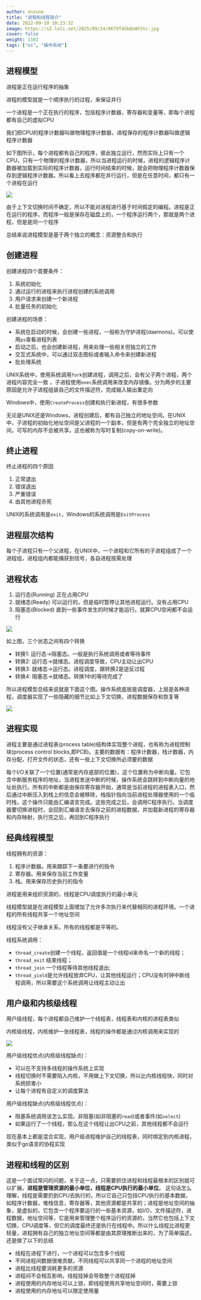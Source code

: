 ```yaml
---
author: xnzone 
title: "进程和线程简介"
date: 2022-09-10 10:23:32
image: https://s2.loli.net/2025/09/24/6K79T4GbQoWYStc.jpg
cover: false
weight: 1102 
tags: ["os", "操作系统"]
---
```


## 进程模型
进程是正在运行程序的抽象

进程的模型就是一个顺序执行的过程，来保证并行

一个进程是一个正在执行的程序，包括程序计数器，寄存器和变量等，即每个进程都有自己的虚拟CPU

我们把CPU的程序计数器叫做物理程序计数器，进程保存的程序计数器叫做逻辑程序计数器

如下图所示，每个进程都有自己的程序，彼此独立运行，然而实际上只有一个CPU，只有一个物理的程序计数器，所以当进程运行的时候，进程的逻辑程序计数器被加载到实际的程序计数器，运行时间结束的时候，就会把物理程序计数器保存到逻辑程序计数器。所以看上去程序都在并行运行，但是在任意时间，都只有一个进程在运行

![](https://s2.loli.net/2025/09/28/1eyKx9gkZbj2Mlv.png)

由于上下文切换时间不确定，所以不能对进程进行基于时间假定的编程。进程是正在运行的程序，而程序一般是保存在磁盘上的，一个程序运行两个，那就是两个进程，但是是同一个程序

总结来说进程模型是基于两个独立的概念：资源整合和执行

## 创建进程
创建进程四个首要条件：

1. 系统初始化
2. 通过运行的进程来执行进程创建的系统调用
3. 用户请求来创建一个新进程
4. 批量任务的初始化

创建进程的场景：

- 系统在启动的时候，会创建一些进程，一般称为守护进程(daemons)。可以使用`ps`查看进程列表
- 启动之后，也会创建新进程，用来处理一些相关但独立的工作
- 交互式系统中，可以通过双击图标或者输入命令来创建新进程
- 批处理系统

UNIX系统中，使用系统调用`fork`创建进程，调用之后，会有父子两个进程，两个进程内容完全一致
，子进程使用`exec`系统调用来改变内存镜像。分为两步的主要原因是允许子进程组装自己的文件描述符，完成输入输出重定向

Windows中，使用`CreateProcess`创建和执行新进程，有很多参数

无论是UNIX还是Windows，进程创建后，都有自己独立的地址空间。在UNIX中，子进程的初始化地址空间是父进程的一个副本，但是有两个完全独立的地址空间，可写的内存不会被共享。这也被称为写时复制(copy-on-write)。

## 终止进程
终止进程的四个原因
1. 正常退出
2. 错误退出
3. 严重错误
4. 由其他进程杀死

UNIX的系统调用是`exit`，Windows的系统调用是`ExitProcess`

## 进程层次结构
每个子进程只有一个父进程，在UNIX中，一个进程和它所有的子进程组成了一个进程组，进程组内都能捕获到信号，各自进程按需处理

## 进程状态
1. 运行态(Running) 正在占用CPU
2. 就绪态(Ready) 可以运行的，但是临时暂停让其他进程运行。没有占用CPU
3. 阻塞态(Blocked) 直到一些事件发生的时候才能运行。就算CPU空闲都不会运行

![](https://s2.loli.net/2025/09/28/jKB8YLwxinZs2OI.png)

如上图，三个状态之间有四个转换
- 转换1: 运行态->阻塞态。一般是执行系统调用或者等待事件
- 转换2: 运行态->就绪态。进程调度导致，CPU主动让出CPU
- 转换3: 就绪态->运行态。进程调度，跟转换2是逆反过程
- 转换4: 阻塞态->就绪态。转换1中的等待完成了

所以进程模型总结来说就是下面这个图。操作系统底层是调度器，上层是各种进程，调度器实现了一些隐藏的细节比如上下文切换，进程数据保存和恢复等

![](https://s2.loli.net/2025/09/28/tUsZXPHSx1wYiTe.png)

## 进程实现
进程主要是通过进程表(process table)结构体实现整个进程，也有称为进程控制块(process control blocks,即PCB)。主要的数据有：程序计数器，栈计数器，内存分配，打开文件的状态，还有一些上下文切换所必须要的数据

每个I/O关联了一个位置(通常是内存底部的位置)，这个位置称为中断向量。它包含中断服务程序的地址，当进程发送中断的时候，操作系统会跳转到中断向量的地址处执行。所有的中断都是由保存寄存器开始，通常是当前进程的进程表入口，然后通过中断压入到栈上的信息会被移除，栈指针指向当前进程处理器使用的一个临时栈，这个操作只能由汇编语言完成。这些完成之后，会调用C程序执行。当调度器要切换进程时，会回到汇编语言去保存之前的进程数据，并加载新进程的寄存器和内存映射，执行完之后，再回到C程序执行

## 经典线程模型
线程拥有的资源：
1. 程序计数器。用来跟踪下一条要进行的指令
2. 寄存器。用来保存当前工作变量
3. 栈。用来保存历史执行的指令

进程是用来组织资源的，线程是CPU调度执行的最小单元

线程模型就是在进程模型上面增加了允许多次执行来代替相同的进程环境。一个进程的所有线程共享一个地址空间

线程没有父子继承关系，所有的线程都是平等的。

线程系统调用：
- `thread_create`创建一个线程，返回值是一个线程id来命名一个新的线程；
- `thread_exit` 结束线程；
- `thread_join` 一个线程等待其他线程退出;
- `thread_yield`是允许线程放弃CPU，让其他线程运行；CPU没有时钟中断线程调用，所以需要这个系统调用让线程主动让出

## 用户级和内核级线程
用户级线程，每个进程都自己维护一个线程表，线程表和内核的进程表类似

内核级线程，内核维护一张线程表，线程的操作都是通过内核调用来实现的

![](https://s2.loli.net/2025/09/28/BomXvrLcbhM43Yd.png)



用户级线程优点(内核级线程缺点)：
- 可以在不支持多线程的操作系统上实现
- 线程切换时不需要陷入内核，不用做上下文切换，所以比内核线程快，同时对系统损害小
- 让每个进程有自定义的调度算法

用户级线程缺点(内核级线程优点)：
- 阻塞系统调用该怎么实现。非阻塞(如非阻塞的`read`)或者事件(如`select`)
- 如果运行了一个线程，那么在这个线程让出CPU之前，其他线程都不会运行

现在基本上都是混合实现，用户级进程维护自己的线程表，同时绑定到内核进程，类似于go语言的协程实现


## 进程和线程的区别
这是一个面试常问的问题，关于这一点，只需要抓住进程和线程最根本的区别就可以扩展。**进程是管理资源的最小单位，线程是CPU执行的最小单位**。 这句话怎么理解，线程是需要扔到CPU去执行的，所以它自己只包括CPU执行的基本数据，如程序计数器，堆栈信息，寄存器等，其他资源都是共享的；进程是地址空间的抽象，是虚拟的，它包含一个程序要运行的一些基本资源，如I/O，文件描述符，进程数据，地址空间等，它是用来管理整个程序运行的资源的，当然它也包括上下文切换，CPU调度等，但它的调度最终还是执行在线程中。所以什么线程比进程更轻量，进程拥有自己的独立地址空间等都是由其原理推断出来的，为了简单描述，还是做了以下的总结

- 线程在进程下进行，一个进程可以包含多个线程
- 不同进程间数据很难贡献，不同线程可以共享同一个进程的地址空间
- 进程比线程要消耗更多的资源
- 进程间不会相互影响，线程挂掉会导致整个进程挂掉
- 进程使用的内存地址可以上锁，即线程使用共享地址空间时，需要上锁
- 进程使用的内存地址可以限定使用量

